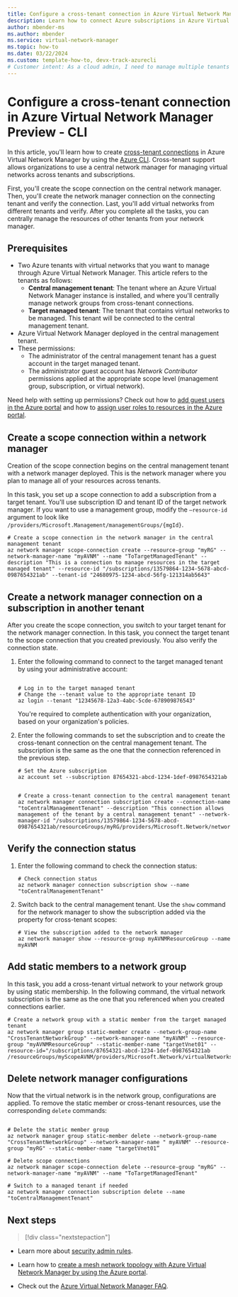 ```yaml
---
title: Configure a cross-tenant connection in Azure Virtual Network Manager Preview - CLI
description: Learn how to connect Azure subscriptions in Azure Virtual Network Manager by using cross-tenant connections for the management of virtual networks across subscriptions.
author: mbender-ms
ms.author: mbender
ms.service: virtual-network-manager
ms.topic: how-to 
ms.date: 03/22/2024
ms.custom: template-how-to, devx-track-azurecli
# Customer intent: As a cloud admin, I need to manage multiple tenants from a single network manager so that I can easily manage all network resources governed by Azure Virtual Network Manager.
---
```


# Configure a cross-tenant connection in Azure Virtual Network Manager Preview - CLI

In this article, you'll learn how to create [cross-tenant connections](concept-cross-tenant.md) in Azure Virtual Network Manager by using the [Azure CLI](/cli/azure/network/manager/scope-connection). Cross-tenant support allows organizations to use a central network manager for managing virtual networks across tenants and subscriptions. 

First, you'll create the scope connection on the central network manager. Then, you'll create the network manager connection on the connecting tenant and verify the connection. Last, you'll add virtual networks from different tenants and verify. After you complete all the tasks, you can centrally manage the resources of other tenants from your network manager.

## Prerequisites

- Two Azure tenants with virtual networks that you want to manage through Azure Virtual Network Manager. This article refers to the tenants as follows:
  - **Central management tenant**: The tenant where an Azure Virtual Network Manager instance is installed, and where you'll centrally manage network groups from cross-tenant connections.
  - **Target managed tenant**: The tenant that contains virtual networks to be managed. This tenant will be connected to the central management tenant.
- Azure Virtual Network Manager deployed in the central management tenant.
- These permissions:
  - The administrator of the central management tenant has a guest account in the target managed tenant.
  - The administrator guest account has *Network Contributor* permissions applied at the appropriate scope level (management group, subscription, or virtual network).

Need help with setting up permissions? Check out how to [add guest users in the Azure portal](../active-directory/external-identities/b2b-quickstart-add-guest-users-portal.md) and how to [assign user roles to resources in the Azure portal](../role-based-access-control/role-assignments-portal.yml).

## Create a scope connection within a network manager

Creation of the scope connection begins on the central management tenant with a network manager deployed. This is the network manager where you plan to manage all of your resources across tenants. 

In this task, you set up a scope connection to add a subscription from a target tenant. You'll use subscription ID and tenant ID of the target network manager. If you want to use a management group, modify the `–resource-id` argument to look like `/providers/Microsoft.Management/managementGroups/{mgId}`.

```azurecli
# Create a scope connection in the network manager in the central management tenant
az network manager scope-connection create --resource-group "myRG" --network-manager-name "myAVNM" --name "ToTargetManagedTenant" --description "This is a connection to manage resources in the target managed tenant" --resource-id "/subscriptions/13579864-1234-5678-abcd-0987654321ab" --tenant-id "24680975-1234-abcd-56fg-121314ab5643"
```

## Create a network manager connection on a subscription in another tenant 

After you create the scope connection, you switch to your target tenant for the network manager connection. In this task, you connect the target tenant to the scope connection that you created previously. You also verify the connection state.

1. Enter the following command to connect to the target managed tenant by using your administrative account:

   ```azurecli
   
   # Log in to the target managed tenant
   # Change the --tenant value to the appropriate tenant ID
   az login --tenant "12345678-12a3-4abc-5cde-678909876543"
   ```
   
   You're required to complete authentication with your organization, based on your organization's policies.

1. Enter the following commands to set the subscription and to create the cross-tenant connection on the central management tenant. The subscription is the same as the one that the connection referenced in the previous step.

    ```azurecli
    # Set the Azure subscription
    az account set --subscription 87654321-abcd-1234-1def-0987654321ab


    # Create a cross-tenant connection to the central management tenant
    az network manager connection subscription create --connection-name "toCentralManagementTenant" --description "This connection allows management of the tenant by a central management tenant" --network-manager-id "/subscriptions/13579864-1234-5678-abcd-0987654321ab/resourceGroups/myRG/providers/Microsoft.Network/networkManagers/myAVNM"
    ```

## Verify the connection status

1.	Enter the following command to check the connection status:

    ```azurecli
    # Check connection status
    az network manager connection subscription show --name "toCentralManagementTenant"
    ```

1. Switch back to the central management tenant. Use the `show` command for the network manager to show the subscription added via the property for cross-tenant scopes:

    ```azurecli
    # View the subscription added to the network manager
    az network manager show --resource-group myAVNMResourceGroup --name myAVNM
    ```

## Add static members to a network group 

In this task, you add a cross-tenant virtual network to your network group by using static membership. In the following command, the virtual network subscription is the same as the one that you referenced when you created connections earlier.

```azurecli
# Create a network group with a static member from the target managed tenant
az network manager group static-member create --network-group-name "CrossTenantNetworkGroup" --network-manager-name "myAVNM" --resource-group "myAVNMResourceGroup" --static-member-name "targetVnet01" --resource-id="/subscriptions/87654321-abcd-1234-1def-0987654321ab
/resourceGroups/myScopeAVNM/providers/Microsoft.Network/virtualNetworks/targetVnet01"
```
## Delete network manager configurations

Now that the virtual network is in the network group, configurations are applied. To remove the static member or cross-tenant resources, use the corresponding `delete` commands:

```azurecli

# Delete the static member group
az network manager group static-member delete --network-group-name  "CrossTenantNetworkGroup" --network-manager-name " myAVNM" --resource-group "myRG" --static-member-name "targetVnet01” 

# Delete scope connections
az network manager scope-connection delete --resource-group "myRG" --network-manager-name "myAVNM" --name "ToTargetManagedTenant" 

# Switch to a managed tenant if needed 
az network manager connection subscription delete --name "toCentralManagementTenant"  

```

## Next steps

> [!div class="nextstepaction"]

- Learn more about [security admin rules](concept-security-admins.md).

- Learn how to [create a mesh network topology with Azure Virtual Network Manager by using the Azure portal](how-to-create-mesh-network.md).

- Check out the [Azure Virtual Network Manager FAQ](faq.md).
